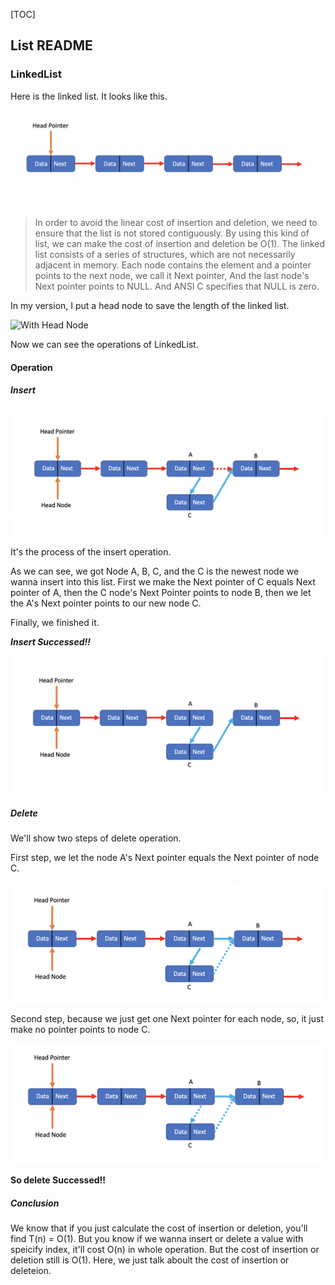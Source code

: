 [TOC]

## List README

### LinkedList

Here is the linked list. It looks like this.

![LinkedList](https://github.com/sherlockblaze/data_structures_review/blob/master/picture/linkedlist/linkedlist.png)

> In order to avoid the linear cost of insertion and deletion, we need to ensure that the list is not stored contiguously. By using this kind of list, we can make the cost of insertion and deletion be O(1).
The linked list consists of a series of structures, which are not necessarily adjacent in memory.
Each node contains the element and a pointer points to the next node, we call it Next pointer, And the last node's Next pointer points to NULL. And ANSI C specifies that NULL is zero.

In my version, I put a head node to save the length of the linked list.

![With Head Node](https://github.com/sherlockblaze/data_structures_review/blob/master/picture/linkedlist/listedlist_with_head_node.png)

Now we can see the operations of LinkedList.

#### Operation

##### Insert

![Insert](https://github.com/sherlockblaze/data_structures_review/blob/master/picture/linkedlist/insert_operation.png)

It's the process of the insert operation.

As we can see, we got Node A, B, C, and the C is the newest node we wanna insert into this list. First we make the Next pointer of C equals Next pointer of A, then the C node's Next Pointer points to node B, then we let the A's Next pointer points to our new node C.

Finally, we finished it.

***Insert Successed!!***

![Insert Successed](https://github.com/sherlockblaze/data_structures_review/blob/master/picture/linkedlist/insert_success.png)

##### Delete

We'll show two steps of delete operation.

First step, we let the node A's Next pointer equals the Next pointer of node C.

![Delete Step1](https://github.com/sherlockblaze/data_structures_review/blob/master/picture/linkedlist/delete_operation_step1.png)

Second step, because we just get one Next pointer for each node, so, it just make no pointer points to node C.

![Delete Step2](https://github.com/sherlockblaze/data_structures_review/blob/master/picture/linkedlist/delete_operation_step2.png)

**So delete Successed!!**

##### Conclusion

We know that if you just calculate the cost of insertion or deletion, you'll find T(n) = O(1).
But you know if we wanna insert or delete a value with speicify index, it'll cost O(n) in whole operation. But the cost of insertion or deletion still is O(1). Here, we just talk aboult the cost of insertion or deleteion.